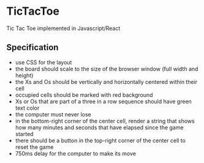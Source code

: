 # TicTacToe
Tic Tac Toe implemented in Javascript/React


## Specification 

* use CSS for the layout
* the board should scale to the size of the browser window (full width and height)
* the Xs and Os should be vertically and horizontally centered within their cell
* occupied cells should be marked with red background
* Xs or Os that are part of a three in a row sequence should have green text color
* the computer must never lose
* in the bottom-right corner of the center cell, render a string that shows how many minutes and seconds that have elapsed since the game started
* there should be a button in the top-right corner of the center cell to reset the game
* 750ms delay for the computer to make its move
